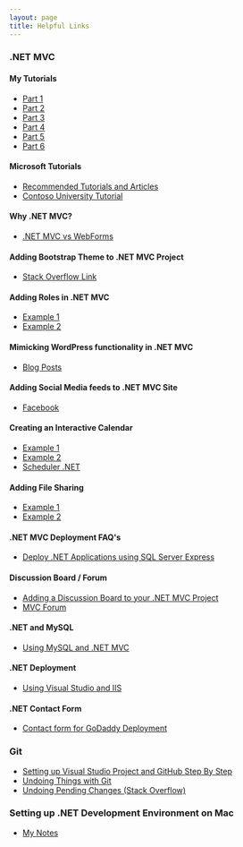 ```yaml
---
layout: page
title: Helpful Links
---
```


### .NET MVC

#### My Tutorials
* <a href="http://tylerablake.com/2016/08/01/mvc-tutorial-part1/">Part 1</a>
* <a href="http://tylerablake.com/2016/08/01/mvc-tutorial-part2/">Part 2</a>
* <a href="http://tylerablake.com/2016/08/01/mvc-tutorial-part3/">Part 3</a>
* <a href="http://tylerablake.com/2016/08/01/mvc-tutorial-part4/">Part 4</a>
* <a href="http://tylerablake.com/2016/08/01/mvc-tutorial-part5/">Part 5</a>
* <a href="http://tylerablake.com/2016/08/01/mvc-tutorial-part6/">Part 6</a>

#### Microsoft Tutorials
* <a href="http://www.asp.net/mvc/overview/getting-started/mvc-learning-sequence">Recommended Tutorials and Articles</a>
* <a href="http://www.asp.net/mvc/overview/getting-started/getting-started-with-ef-using-mvc/creating-an-entity-framework-data-model-for-an-asp-net-mvc-application">Contoso University Tutorial</a>

#### Why .NET MVC?
* <a href="http://www.codeproject.com/Articles/528117/WebForms-vs-MVC">.NET MVC vs WebForms</a>

#### Adding Bootstrap Theme to .NET MVC Project
* <a href="http://stackoverflow.com/questions/21839351/how-can-i-implement-a-theme-from-bootswatch-or-wrapbootstrap-in-an-mvc-5-project">Stack Overflow Link</a>

#### Adding Roles in .NET MVC
* <a href="http://www.dotnetfunda.com/articles/show/2898/working-with-roles-in-aspnet-identity-for-mvc">Example 1</a>
* <a href="http://code.msdn.microsoft.com/ASPNET-MVC-5-Security-And-44cbdb97">Example 2</a>

#### Mimicking WordPress functionality in .NET MVC
* <a href="http://prideparrot.com/blog/archive/2012/12/how_to_create_a_simple_blog_part1">Blog Posts</a>

#### Adding Social Media feeds to .NET MVC Site
* <a href="https://forums.asp.net/t/1932656.aspx?Get+the+posts+from+a+facebook+public+page+as+a+feed+in+asp+et">Facebook</a>

#### Creating an Interactive Calendar
* <a href="http://code.daypilot.org/59860/asp-net-mvc-5-event-calendar">Example 1</a>
* <a href="http://stackoverflow.com/questions/1520231/scheduler-like-google-calendar-in-mvc">Example 2</a>
* <a href="http://scheduler-net.com/">Scheduler .NET</a>

#### Adding File Sharing
* <a href="http://www.mikesdotnetting.com/article/259/asp-net-mvc-5-with-ef-6-working-with-files">Example 1</a>
* <a href="http://stackoverflow.com/questions/15106190/uploading-files-into-database-with-asp-net-mvc">Example 2</a>

#### .NET MVC Deployment FAQ's
* <a href="http://stackoverflow.com/questions/5295231/is-sql-server-express-edition-free">Deploy .NET Applications using SQL Server Express</a>

#### Discussion Board / Forum
* <a href="http://github.com/YodasMyDad/mvcforum">Adding a Discussion Board to your .NET MVC Project</a>
* <a href="http://www.mvcforum.com/">MVC Forum</a>

#### .NET and MySQL
* <a href="http://blogs.oracle.com/MySqlOnWindows/entry/howto_using_mysql_for_visual">Using MySQL and .NET MVC</a>

#### .NET Deployment
* <a href="http://www.asp.net/web-forms/overview/deployment/visual-studio-web-deployment/deploying-to-iis">Using Visual Studio and IIS</a>

#### .NET Contact Form
* <a href="http://vandelayweb.com/sending-asp-net-emails-godaddy-gmail-godaddy-hosted/">Contact form for GoDaddy Deployment</a>

### Git
* <a href="http://michaelcrump.net/setting-up-github-to-work-with-visual-studio-2013-step-by-step/"> Setting up Visual Studio Project and GitHub Step By Step</a>
* <a href="http://git-scm.com/book/be/v1/%D0%90%D1%81%D0%BD%D0%BE%D0%B2%D1%8B-Git-Undoing-Things">Undoing Things with Git</a>
* <a href="http://stackoverflow.com/questions/1090309/git-undo-all-working-dir-changes-including-new-files">Undoing Pending Changes (Stack Overflow)</a>

### Setting up .NET Development Environment on Mac
* <a href="http://tylerablake.com/2016/03/01/.net-development-on-a-mac/">My Notes</a>

